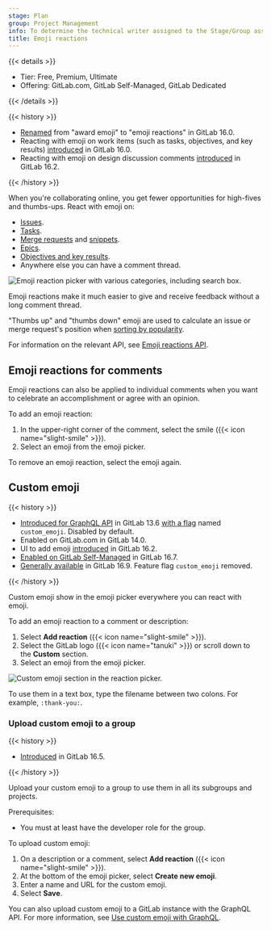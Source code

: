 ```yaml
---
stage: Plan
group: Project Management
info: To determine the technical writer assigned to the Stage/Group associated with this page, see https://handbook.gitlab.com/handbook/product/ux/technical-writing/#assignments
title: Emoji reactions
---
```


{{< details >}}

- Tier: Free, Premium, Ultimate
- Offering: GitLab.com, GitLab Self-Managed, GitLab Dedicated

{{< /details >}}

{{< history >}}

- [Renamed](https://gitlab.com/gitlab-org/gitlab/-/issues/409884) from "award emoji" to "emoji reactions" in GitLab 16.0.
- Reacting with emoji on work items (such as tasks, objectives, and key results) [introduced](https://gitlab.com/gitlab-org/gitlab/-/issues/393599) in GitLab 16.0.
- Reacting with emoji on design discussion comments [introduced](https://gitlab.com/gitlab-org/gitlab/-/issues/29756) in GitLab 16.2.

{{< /history >}}

When you're collaborating online, you get fewer opportunities for high-fives
and thumbs-ups. React with emoji on:

- [Issues](project/issues/_index.md).
- [Tasks](tasks.md).
- [Merge requests](project/merge_requests/_index.md) and [snippets](snippets.md).
- [Epics](group/epics/_index.md).
- [Objectives and key results](okrs.md).
- Anywhere else you can have a comment thread.

![Emoji reaction picker with various categories, including search box.](img/award_emoji_select_v14_6.png)

Emoji reactions make it much easier to give and receive feedback without a long
comment thread.

"Thumbs up" and "thumbs down" emoji are used to calculate an issue or merge request's position when
[sorting by popularity](project/issues/sorting_issue_lists.md#sorting-by-popularity).

For information on the relevant API, see [Emoji reactions API](../api/emoji_reactions.md).

## Emoji reactions for comments

Emoji reactions can also be applied to individual comments when you want to
celebrate an accomplishment or agree with an opinion.

To add an emoji reaction:

1. In the upper-right corner of the comment, select the smile ({{< icon name="slight-smile" >}}).
1. Select an emoji from the emoji picker.

To remove an emoji reaction, select the emoji again.

## Custom emoji

{{< history >}}

- [Introduced for GraphQL API](https://gitlab.com/gitlab-org/gitlab/-/merge_requests/37911) in GitLab 13.6 [with a flag](../administration/feature_flags/_index.md) named `custom_emoji`. Disabled by default.
- Enabled on GitLab.com in GitLab 14.0.
- UI to add emoji [introduced](https://gitlab.com/gitlab-org/gitlab/-/issues/333095) in GitLab 16.2.
- [Enabled on GitLab Self-Managed](https://gitlab.com/gitlab-org/gitlab/-/merge_requests/138969) in GitLab 16.7.
- [Generally available](https://gitlab.com/gitlab-org/gitlab/-/merge_requests/) in GitLab 16.9. Feature flag `custom_emoji` removed.

{{< /history >}}

Custom emoji show in the emoji picker everywhere you can react with emoji.

To add an emoji reaction to a comment or description:

1. Select **Add reaction** ({{< icon name="slight-smile" >}}).
1. Select the GitLab logo ({{< icon name="tanuki" >}}) or scroll down to the **Custom** section.
1. Select an emoji from the emoji picker.

![Custom emoji section in the reaction picker.](img/custom_emoji_reactions_v16_2.png)

To use them in a text box, type the filename between two colons.
For example, `:thank-you:`.

### Upload custom emoji to a group

{{< history >}}

- [Introduced](https://gitlab.com/gitlab-org/gitlab/-/merge_requests/128355) in GitLab 16.5.

{{< /history >}}

Upload your custom emoji to a group to use them in all its subgroups and projects.

Prerequisites:

- You must at least have the developer role for the group.

To upload custom emoji:

1. On a description or a comment, select **Add reaction** ({{< icon name="slight-smile" >}}).
1. At the bottom of the emoji picker, select **Create new emoji**.
1. Enter a name and URL for the custom emoji.
1. Select **Save**.

You can also upload custom emoji to a GitLab instance with the GraphQL API.
For more information, see [Use custom emoji with GraphQL](../api/graphql/custom_emoji.md).
